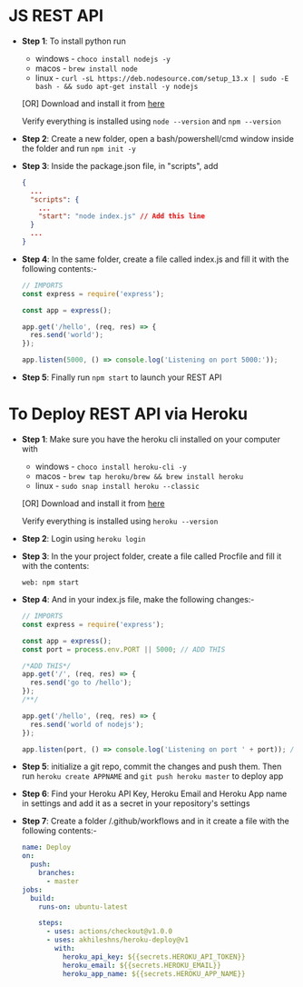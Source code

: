 # JS REST API

- **Step 1**: To install python run

  - windows - `choco install nodejs -y`
  - macos - `brew install node`
  - linux - `curl -sL https://deb.nodesource.com/setup_13.x | sudo -E bash - && sudo apt-get install -y nodejs`

  [OR] Download and install it from [here](https://nodejs.org/en/)

  Verify everything is installed using `node --version` and `npm --version`

- **Step 2**: Create a new folder, open a bash/powershell/cmd window inside the folder and run `npm init -y`

- **Step 3**: Inside the package.json file, in "scripts", add

  ```json
  {
    ...
    "scripts": {
      ...
      "start": "node index.js" // Add this line
    }
    ...
  }
  ```

- **Step 4**: In the same folder, create a file called index.js and fill it with the following contents:-

  ```javascript
  // IMPORTS
  const express = require('express');

  const app = express();

  app.get('/hello', (req, res) => {
    res.send('world');
  });

  app.listen(5000, () => console.log('Listening on port 5000:'));
  ```

- **Step 5**: Finally run `npm start` to launch your REST API

# To Deploy REST API via Heroku

- **Step 1**: Make sure you have the heroku cli installed on your computer with

  - windows - `choco install heroku-cli -y`
  - macos - `brew tap heroku/brew && brew install heroku`
  - linux - `sudo snap install heroku --classic`

  [OR] Download and install it from [here](https://devcenter.heroku.com/articles/heroku-cli#download-and-install)

  Verify everything is installed using `heroku --version`

- **Step 2**: Login using `heroku login`

- **Step 3**: In the your project folder, create a file called Procfile and fill it with the contents:

  ```procfile
  web: npm start
  ```

- **Step 4**: And in your index.js file, make the following changes:-

  ```javascript
  // IMPORTS
  const express = require('express');

  const app = express();
  const port = process.env.PORT || 5000; // ADD THIS

  /*ADD THIS*/
  app.get('/', (req, res) => {
    res.send('go to /hello');
  });
  /**/

  app.get('/hello', (req, res) => {
    res.send('world of nodejs');
  });

  app.listen(port, () => console.log('Listening on port ' + port)); // MAKE CHANGE HERE
  ```

- **Step 5**: initialize a git repo, commit the changes and push them. Then run `heroku create APPNAME` and `git push heroku master` to deploy app

- **Step 6**: Find your Heroku API Key, Heroku Email and Heroku App name in settings and add it as a secret in your repository's settings

- **Step 7**: Create a folder /.github/workflows and in it create a file with the following contents:-

  ```yaml
  name: Deploy
  on:
    push:
      branches:
        - master
  jobs:
    build:
      runs-on: ubuntu-latest

      steps:
        - uses: actions/checkout@v1.0.0
        - uses: akhileshns/heroku-deploy@v1
          with:
            heroku_api_key: ${{secrets.HEROKU_API_TOKEN}}
            heroku_email: ${{secrets.HEROKU_EMAIL}}
            heroku_app_name: ${{secrets.HEROKU_APP_NAME}}
  ```
